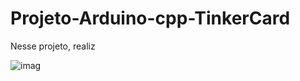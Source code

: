# Projeto-Arduino-cpp-TinkerCard

  Nesse projeto, realiz
  
![imag](https://github.com/user-attachments/assets/a318b6ee-bb10-40b8-add4-95fb8471fec1)
